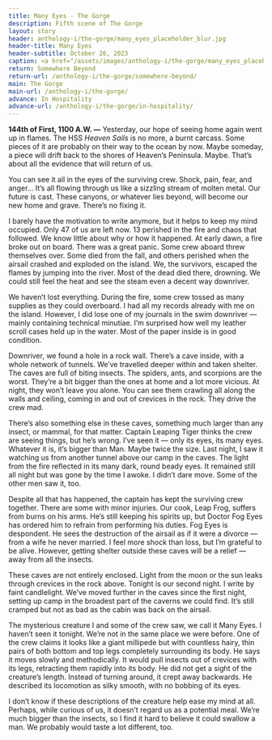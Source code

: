 ```yaml
---
title: Many Eyes - The Gorge
description: Fifth scene of The Gorge
layout: story
header: anthology-i/the-gorge/many_eyes_placeholder_blur.jpg
header-title: Many Eyes
header-subtitle: October 26, 2023
caption: <a href="/assets/images/anthology-i/the-gorge/many_eyes_placeholder.jpg" target="_blank">A.I. placeholder artwork</a> generated using <a href="https://creator.nightcafe.studio/creation/nfvbf0PXVEbBtEq89Tza" target="_blank">NightCafe Stable Diffusion XL v1.0 ⧉</a> — <a href="https://creativecommons.org/publicdomain/zero/1.0/" target="_blank">CC0 1.0 ⧉</a>
return: Somewhere Beyond
return-url: /anthology-i/the-gorge/somewhere-beyond/
main: The Gorge
main-url: /anthology-i/the-gorge/
advance: In Hospitality
advance-url: /anthology-i/the-gorge/in-hospitality/
---
```


**144th of First, 1100 A.W. —** Yesterday, our hope of seeing home again went up in flames. The HSS *Heaven Sails* is no more, a burnt carcass. Some pieces of it are probably on their way to the ocean by now. Maybe someday, a piece will drift back to the shores of Heaven’s Peninsula. Maybe. That’s about all the evidence that will return of us.

You can see it all in the eyes of the surviving crew. Shock, pain, fear, and anger… It’s all flowing through us like a sizzling stream of molten metal. Our future is cast. These canyons, or whatever lies beyond, will become our new home and grave. There’s no fixing it.

I barely have the motivation to write anymore, but it helps to keep my mind occupied. Only 47 of us are left now. 13 perished in the fire and chaos that followed. We know little about why or how it happened. At early dawn, a fire broke out on board. There was a great panic. Some crew aboard threw themselves over. Some died from the fall, and others perished when the airsail crashed and exploded on the island. We, the survivors, escaped the flames by jumping into the river. Most of the dead died there, drowning. We could still feel the heat and see the steam even a decent way downriver.

We haven’t lost everything. During the fire, some crew tossed as many supplies as they could overboard. I had all my records already with me on the island. However, I did lose one of my journals in the swim downriver — mainly containing technical minutiae. I’m surprised how well my leather scroll cases held up in the water. Most of the paper inside is in good condition.

Downriver, we found a hole in a rock wall. There’s a cave inside, with a whole network of tunnels. We’ve travelled deeper within and taken shelter. The caves are full of biting insects. The spiders, ants, and scorpions are the worst. They’re a bit bigger than the ones at home and a lot more vicious. At night, they won’t leave you alone. You can see them crawling all along the walls and ceiling, coming in and out of crevices in the rock. They drive the crew mad.

There’s also something else in these caves, something much larger than any insect, or mammal, for that matter. Captain Leaping Tiger thinks the crew are seeing things, but he’s wrong. I’ve seen it — only its eyes, its many eyes. Whatever it is, it’s bigger than Man. Maybe twice the size. Last night, I saw it watching us from another tunnel above our camp in the caves. The light from the fire reflected in its many dark, round beady eyes. It remained still all night but was gone by the time I awoke. I didn’t dare move. Some of the other men saw it, too.

Despite all that has happened, the captain has kept the surviving crew together. There are some with minor injuries. Our cook, Leap Frog, suffers from burns on his arms. He’s still keeping his spirits up, but Doctor Fog Eyes has ordered him to refrain from performing his duties. Fog Eyes is despondent. He sees the destruction of the airsail as if it were a divorce — from a wife he never married. I feel more shock than loss, but I’m grateful to be alive. However, getting shelter outside these caves will be a relief — away from all the insects.

These caves are not entirely enclosed. Light from the moon or the sun leaks through crevices in the rock above. Tonight is our second night. I write by faint candlelight. We’ve moved further in the caves since the first night, setting up camp in the broadest part of the caverns we could find. It’s still cramped but not as bad as the cabin was back on the airsail.

The mysterious creature I and some of the crew saw, we call it Many Eyes. I haven’t seen it tonight. We’re not in the same place we were before. One of the crew claims it looks like a giant millipede but with countless hairy, thin pairs of both bottom and top legs completely surrounding its body. He says it moves slowly and methodically. It would pull insects out of crevices with its legs, retracting them rapidly into its body. He did not get a sight of the creature’s length. Instead of turning around, it crept away backwards. He described its locomotion as silky smooth, with no bobbing of its eyes.

I don’t know if these descriptions of the creature help ease my mind at all. Perhaps, while curious of us, it doesn’t regard us as a potential meal. We’re much bigger than the insects, so I find it hard to believe it could swallow a man. We probably would taste a lot different, too.
